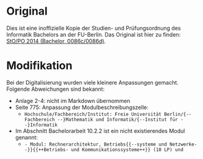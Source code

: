 # Original

Dies ist eine inoffizielle Kopie der Studien- und Prüfungsordnung des Informatik
Bachelors an der FU-Berlin. Das Original ist hier zu finden:
[StO/PO 2014 (Bachelor, 0086c/0086d)](https://www.imp.fu-berlin.de/fbv/pruefungsbuero/Studien--und-Pruefungsordnungen/StOPO_BSc_Inf_-2014.pdf).

# Modifikation

Bei der Digitalisierung wurden viele kleinere Anpassungen gemacht. Folgende
Abweichungen sind bekannt:

- Anlage 2-4: nicht im Markdown übernommen
- Seite 775: Anpassung der Modulbeschreibungszelle:
    - `Hochschule/Fachbereich/Institut: Freie Universität Berlin/{--Fachbereich --}Mathematik und Informatik/{--Institut für --}Informatik`
- Im Abschnitt Bachelorarbeit 10.2.2 ist ein nicht existierendes Modul genannt:
    - `- Modul: Rechnerarchitektur, Betriebs{{--systeme und Netzwerke--}}{{++Betriebs- und Kommunikationssysteme++}} (10 LP) und`
